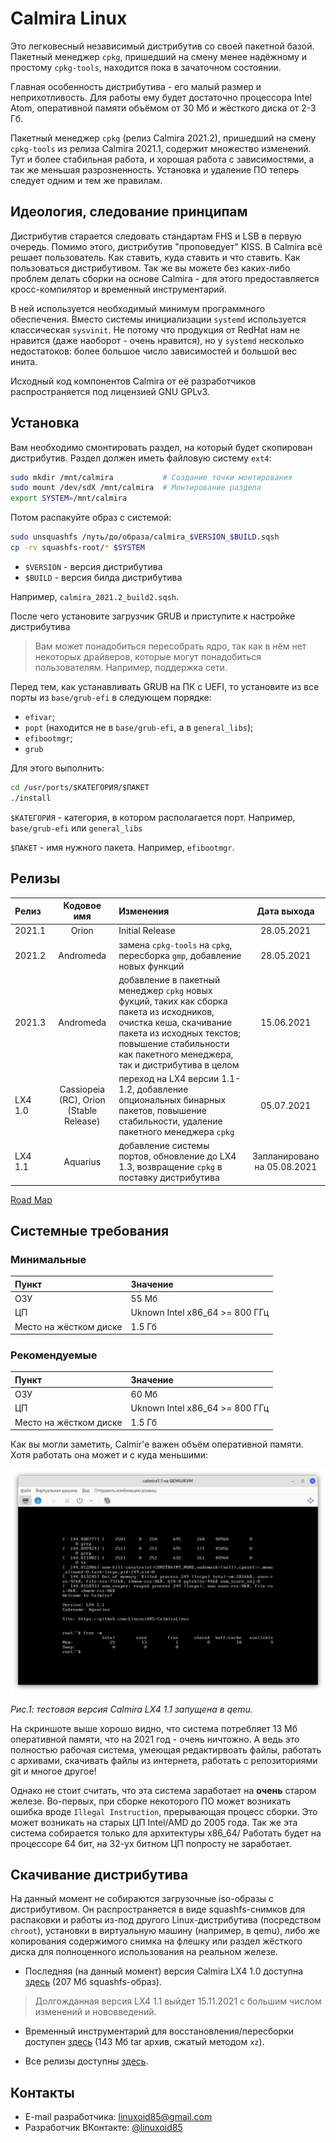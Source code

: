 # Calmira Linux

Это легковесный независимый дистрибутив со своей пакетной базой.
Пакетный менеджер `cpkg`, пришедший на смену менее надёжному и простому `cpkg-tools`, находится пока в зачаточном состоянии.

Главная особенность дистрибутива - его малый размер и неприхотливость. Для работы ему будет достаточно процессора Intel Atom, оперативной памяти объёмом от 30 Мб и жёсткого диска от 2-3 Гб.

Пакетный менеджер `cpkg` (релиз Calmira 2021.2), пришедший на смену `cpkg-tools` из релиза Calmira 2021.1, содержит множество изменений. Тут и более стабильная работа, и хорошая работа с зависимостями, а так же меньшая разрозненность. Установка и удаление ПО теперь следует одним и тем же правилам.

## Идеология, следование принципам
Дистрибутив старается следовать стандартам FHS и LSB в первую очередь. Помимо этого, дистрибутив "проповедует" KISS. В Calmira всё решает пользователь. Как ставить, куда ставить и что ставить. Как пользоваться дистрибутивом. Так же вы можете без каких-либо проблем делать сборки на основе Calmira - для этого предоставляется кросс-компилятор и временный инструментарий.

В ней используется необходимый минимум программного обеспечения. Вместо системы инициализации `systemd` используется классическая `sysvinit`. Не потому что продукция от RedHat нам не нравится (даже наоборот - очень нравится), но у `systemd` несколько недостатоков: более большое число зависимостей и большой вес инита.

Исходный код компонентов Calmira от её разработчиков распространяется под лицензией GNU GPLv3.

## Установка
Вам необходимо смонтировать раздел, на который будет скопирован дистрибутив. Раздел должен иметь файловую систему `ext4`:
```bash
sudo mkdir /mnt/calmira           # Создание точки монтирования
sudo mount /dev/sdX /mnt/calmira  # Монтирование раздела
export SYSTEM=/mnt/calmira
```

Потом распакуйте образ с системой:
```bash
sudo unsquashfs /путь/до/образа/calmira_$VERSION_$BUILD.sqsh
cp -rv squashfs-root/* $SYSTEM
```

* `$VERSION` - версия дистрибутива
* `$BUILD` - версия билда дистрибутива

Например, `calmira_2021.2_build2.sqsh`.

После чего установите загрузчик GRUB и приступите к настройке дистрибутива

> Вам может понадобиться пересобрать ядро, так как в нём нет некоторых драйверов, которые могут понадобиться пользователям. Например, поддержка сети.

Перед тем, как устанавливать GRUB на ПК с UEFI, то установите из все порты из `base/grub-efi` в следующем порядке:
* `efivar`;
* `popt` (находится не в `base/grub-efi`, а в `general_libs`);
* `efibootmgr`;
* `grub`

Для этого выполнить:

```bash
cd /usr/ports/$КАТЕГОРИЯ/$ПАКЕТ
./install
```

`$КАТЕГОРИЯ` - категория, в котором располагается порт. Например, `base/grub-efi` или `general_libs`

`$ПАКЕТ` - имя нужного пакета. Например, `efibootmgr`.

## Релизы
| Релиз  | Кодовое имя | Изменения | Дата выхода |
|:-------|:-----------:|:----------|:-----------:|
| 2021.1 | Orion       | Initial Release       | 28.05.2021  |
| 2021.2 | Andromeda   | замена `cpkg-tools` на `cpkg`, пересборка `gmp`, добавление новых функций | 28.05.2021 |
| 2021.3 | Andromeda   | добавление в пакетный менеджер `cpkg` новых фукций, таких как сборка пакета из исходников, очистка кеша, скачивание пакета из исходных текстов; повышение стабильности как пакетного менеджера, так и дистрибутива в целом | 15.06.2021 |
| LX4 1.0 | Cassiopeia (RC), Orion (Stable Release)  | переход на LX4 версии 1.1-1.2, добавление опциональных бинарных пакетов, повышение стабильности, удаление пакетного менеджера `cpkg` | 05.07.2021 |
| LX4 1.1 | Aquarius    | добавление системы портов, обновление до LX4 1.3, возвращение `cpkg` в поставку дистрибутива | Запланировано на 05.08.2021 |

[Road Map](docs/roadmap.md)

## Системные требования

### Минимальные

| Пункт | Значение |
|:------|:---------|
| ОЗУ   | 55 Мб    |
| ЦП    | Uknown Intel x86_64 >= 800 ГГц |
| Место на жёстком диске | 1.5 Гб |

### Рекомендуемые

| Пункт | Значение |
|:------|:---------|
| ОЗУ   | 60 Мб    |
| ЦП    | Uknown Intel x86_64 >= 800 ГГц |
| Место на жёстком диске | 1.5 Гб |

Как вы могли заметить, Calmir'е важен объём оперативной памяти. Хотя работать она может и с куда меньшими:

![Потребление](pic/calm_ram.png)

*Рис.1: тестовая версия Calmira LX4 1.1 запущена в qemu.*

На скриншоте выше хорошо видно, что система потребляет 13 Мб оперативной памяти, что на 2021 год - очень ничтожно. А ведь это полностью рабочая система, умеющая редактирвоать файлы, работать с архивами, скачивать файлы из интернета, работать с репозиториями git и многое другое!

Однако не стоит считать, что эта система заработает на **очень** старом железе. Во-первых, при сборке некоторого ПО может возникать ошибка вроде `Illegal Instruction`, прерывающая процесс сборки. Это может возникать на старых ЦП Intel/AMD до 2005 года. Так же эта система собирается только для архитектуры x86_64/ Работать будет на процессоре 64 бит, на 32-ух битном ЦП попросту не заработает.

## Скачивание дистрибутива

На данный момент не собираются загрузочные iso-образы с дистрибутивом. Он распространяется в виде squashfs-снимков для распаковки и работы из-под другого Linux-дистрибутива (посредством `chroot`), установки в виртуальную машину (например, в qemu), либо же копирования содержимого снимка на флешку или раздел жёсткого диска для полноценного использования на реальном железе.

* Последняя (на данный момент) версия Calmira LX4 1.0 доступна [здесь](https://github.com/Linuxoid85/CalmiraLinux/releases/download/v1.0/calmira-1.0.sqsh) (207 Мб squashfs-образ).

> Долгожданная версия LX4 1.1 выйдет 15.11.2021 с большим числом изменений и нововведений.

* Временный инструментарий для восстановления/пересборки доступен [здесь](https://github.com/Linuxoid85/CalmiraLinux/releases/download/v1.1temp/calm-temp-sys_lx4.1.1.tar.xz) (143 Мб tar архив, сжатый методом `xz`).

* Все релизы доступны [здесь](https://github.com/Linuxoid85/CalmiraLinux/releases).

## Контакты
* E-mail разработчика: <linuxoid85@gmail.com>
* Разработчик ВКонтакте: [@linuxoid85](https://vk.com/linuxoid85)
